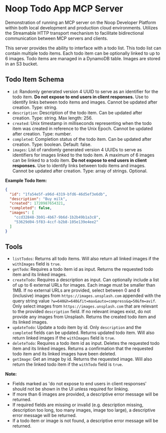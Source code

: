 # Noop Todo App MCP Server

Demonstration of running an MCP server on the Noop Developer Platform within both local development and production cloud environments. Utilizes the Streamable HTTP transport mechanism to facilitate bidirectional communication between MCP servers and clients.

This server provides the ability to interface with a todo list. This todo list can contain multiple todo items. Each todo item can be optionally linked to up to 6 images. Todo items are managed in a DynamoDB table. Images are stored in an S3 bucket.

## Todo Item Schema

- `id`: Randomly generated version 4 UUID to serve as an identifier for the todo item. **Do not expose to end users in client responses.** Use to identify links between todo items and images. Cannot be updated after creation. Type: string.
- `description`: Description of the todo item. Can be updated after creation. Type: string. Max length: 256.
- `created`: Unix timestamp in milliseconds representing when the todo item was created in reference to the Unix Epoch. Cannot be updated after creation. Type: number.
- `completed`: Completion status of the todo item. Can be updated after creation. Type: boolean. Default: false.
- `images`: List of randomly generated version 4 UUIDs to serve as identifiers for images linked to the todo item. A maximum of 6 images can be linked to a todo item. **Do not expose to end users in client responses.** Use to identify links between todo items and images. Cannot be updated after creation. Type: array of strings. Optional.

**Example Todo Item:**

```json
{
  "id": "1fa54e5f-a96d-4319-bfd6-46d5ef3e6db",
  "description": "Buy milk",
  "created": 1720987654321,
  "completed": false,
  "images": [
    "ccd32848-3b91-4b67-9b6d-1b2b49b1a3c8",
    "53629d04-5f83-4ccf-b2b8-105e139e4ee2"
  ]
}
```

## Tools

- `listTodos`: Returns all todo items. Will also return all linked images if the `withImages` field is `true`.
- `getTodo`: Requires a todo item id as input. Returns the requested todo item and its linked images.
- `createTodo`: Requires a description as input. Can optionally include a list of up to 6 external URLs for images. Each image must be smaller than 1MB. If no external URLs are provided, select between 0 and 6 (inclusive) images from `https://images.unsplash.com` appended with the query string value `?w=640&h=640&fit=max&auto=compress&q=50&fm=avif`. Only select images from `https://images.unsplash.com` that are relevant to the provided `description` field. If no relevant images exist, do not provide any images from Unsplash. Returns the created todo item and its linked images.
- `updateTodo`: Update a todo item by id. Only `description` and the `completed` fields can be updated. Returns updated todo item. Will also return linked images if the `withImages` field is `true`.
- `deleteTodo`: Requires a todo item id as input. Deletes the requested todo item and its linked images. Returns a confirmation that the requested todo item and its linked images have been deleted.
- `getImage`: Get an image by id. Returns the requested image. Will also return the linked todo item if the `withTodo` field is `true`.

**Note:**

- Fields marked as 'do not expose to end users in client responses' should not be shown in the UI unless required for linking.
- If more than 6 images are provided, a descriptive error message will be returned.
- If required fields are missing or invalid (e.g. description missing, description too long, too many images, image too large), a descriptive error message will be returned.
- If a todo item or image is not found, a descriptive error message will be returned.
